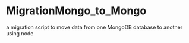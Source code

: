 # MigrationMongo_to_Mongo
a migration script to move data from one MongoDB database to another using node
